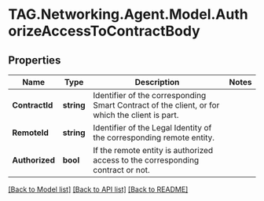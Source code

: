 # TAG.Networking.Agent.Model.AuthorizeAccessToContractBody

## Properties

Name | Type | Description | Notes
------------ | ------------- | ------------- | -------------
**ContractId** | **string** | Identifier of the corresponding Smart Contract of the client, or for which the client is part. | 
**RemoteId** | **string** | Identifier of the Legal Identity of the corresponding remote entity. | 
**Authorized** | **bool** | If the remote entity is authorized access to the corresponding contract or not. | 

[[Back to Model list]](../README.md#documentation-for-models) [[Back to API list]](../README.md#documentation-for-api-endpoints) [[Back to README]](../README.md)

